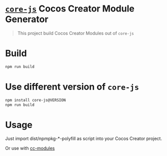 # [`core-js`](https://github.com/zloirock/core-js) Cocos Creator Module Generator

> This project build Cocos Creator Modules out of `core-js`

# Build

```bash
npm run build
```

# Use different version of `core-js`

```bash
npm install core-js@VERSION
npm run build
```

# Usage

Just import dist/npmpkg-*-polyfill as script into your Cocos Creator project.

Or use with [cc-modules](https://github.com/aztack/cc-modules)
